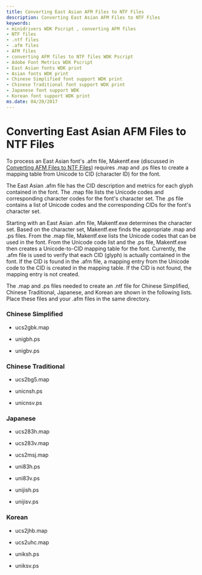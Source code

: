 ```yaml
---
title: Converting East Asian AFM Files to NTF Files
description: Converting East Asian AFM Files to NTF Files
keywords:
- minidrivers WDK Pscript , converting AFM files
- NTF files
- .ntf files
- .afm files
- AFM files
- converting AFM files to NTF files WDK Pscript
- Adobe Font Metrics WDK Pscript
- East Asian fonts WDK print
- Asian fonts WDK print
- Chinese Simplified font support WDK print
- Chinese Traditional font support WDK print
- Japanese font support WDK
- Korean font support WDK print
ms.date: 04/20/2017
---
```


# Converting East Asian AFM Files to NTF Files





To process an East Asian font's .afm file, Makentf.exe (discussed in [Converting AFM Files to NTF Files](converting-afm-files-to-ntf-files.md)) requires .map and .ps files to create a mapping table from Unicode to CID (character ID) for the font.

The East Asian .afm file has the CID description and metrics for each glyph contained in the font. The .map file lists the Unicode codes and corresponding character codes for the font's character set. The .ps file contains a list of Unicode codes and the corresponding CIDs for the font's character set.

Starting with an East Asian .afm file, Makentf.exe determines the character set. Based on the character set, Makentf.exe finds the appropriate .map and .ps files. From the .map file, Makentf.exe lists the Unicode codes that can be used in the font. From the Unicode code list and the .ps file, Makentf.exe then creates a Unicode-to-CID mapping table for the font. Currently, the .afm file is used to verify that each CID (glyph) is actually contained in the font. If the CID is found in the .afm file, a mapping entry from the Unicode code to the CID is created in the mapping table. If the CID is not found, the mapping entry is not created.

The .map and .ps files needed to create an .ntf file for Chinese Simplified, Chinese Traditional, Japanese, and Korean are shown in the following lists. Place these files and your .afm files in the same directory.

### Chinese Simplified

-   ucs2gbk.map

-   unigbh.ps

-   unigbv.ps

### Chinese Traditional

-   ucs2bg5.map

-   unicnsh.ps

-   unicnsv.ps

### Japanese

-   ucs283h.map

-   ucs283v.map

-   ucs2msj.map

-   uni83h.ps

-   uni83v.ps

-   unijish.ps

-   unijisv.ps

### Korean

-   ucs2jhb.map

-   ucs2uhc.map

-   uniksh.ps

-   uniksv.ps

 

 




